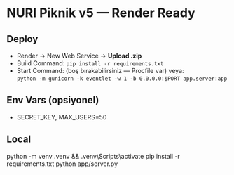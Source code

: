
# NURI Piknik v5 — Render Ready

## Deploy
- Render → New Web Service → **Upload .zip**
- Build Command: `pip install -r requirements.txt`
- Start Command: (boş bırakabilirsiniz — Procfile var) veya:  
  `python -m gunicorn -k eventlet -w 1 -b 0.0.0.0:$PORT app.server:app`

## Env Vars (opsiyonel)
- SECRET_KEY, MAX_USERS=50

## Local
python -m venv .venv && .venv\Scripts\activate
pip install -r requirements.txt
python app/server.py
